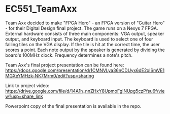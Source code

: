 ﻿# EC551_TeamAxx
Team Axx decided to make "FPGA Hero" - an FPGA version of "Guitar Hero" - for their Digital Design final project.
The game runs on a Nexys 7 FPGA. 
External hardware consists of three main components: VGA output, speaker output, and keyboard input.
The keyboard is used to select one of four falling tiles on the VGA display. If the tile is hit at the correct time, the user scores a point. Each note output by the speaker is generated by dividing the board's 100MHz clock. Frequency determines a note's pitch.

Team Axx's final project presentation can be found here:
https://docs.google.com/presentation/d/1CMNVLya36nCDUyx6dE2xISmVE1MGXeYMHzk-NK7Mrm0/edit?usp=sharing

Link to project video:
https://drive.google.com/file/d/14A1h_nnZHxY8UpmoFgINUpg5czPfsu6f/view?usp=share_link

Powerpoint copy of the final presentation is available in the repo.
